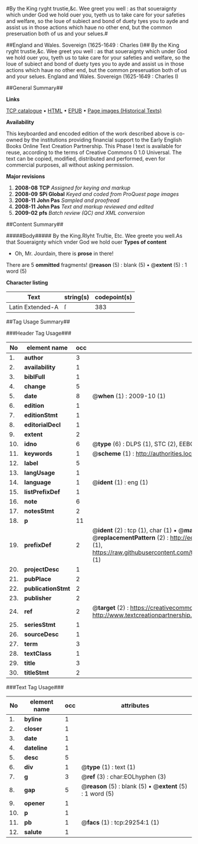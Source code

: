 #By the King ryght trustie,&c. Wee greet you well : as that soueraignty which under God we hold ouer you, tyeth us to take care for your safeties and welfare, so the loue of subiect and bond of  duety tyes you to ayde and assist us in those actions which haue no other end, but the common preseruation both of us and your selues.#

##England and Wales. Sovereign (1625-1649 : Charles I)##
By the King ryght trustie,&c. Wee greet you well : as that soueraignty which under God we hold ouer you, tyeth us to take care for your safeties and welfare, so the loue of subiect and bond of  duety tyes you to ayde and assist us in those actions which haue no other end, but the common preseruation both of us and your selues.
England and Wales. Sovereign (1625-1649 : Charles I)

##General Summary##

**Links**

[TCP catalogue](http://www.ota.ox.ac.uk/tcp/)  • 
[HTML](http://tei.it.ox.ac.uk/tcp/Texts-HTML/free/A22/A22656.html)  • 
[EPUB](http://tei.it.ox.ac.uk/tcp/Texts-EPUB/free/A22/A22656.epub) • 
[Page images (Historical Texts)](https://data.historicaltexts.jisc.ac.uk/view?pubId=eebo-38160578e&pageId=eebo-38160578e-29254-1)

**Availability**

This keyboarded and encoded edition of the
	       work described above is co-owned by the institutions
	       providing financial support to the Early English Books
	       Online Text Creation Partnership. This Phase I text is
	       available for reuse, according to the terms of Creative
	       Commons 0 1.0 Universal. The text can be copied,
	       modified, distributed and performed, even for
	       commercial purposes, all without asking permission.

**Major revisions**

1. __2008-08__ __TCP__ *Assigned for keying and markup*
1. __2008-09__ __SPi Global__ *Keyed and coded from ProQuest page images*
1. __2008-11__ __John Pas__ *Sampled and proofread*
1. __2008-11__ __John Pas__ *Text and markup reviewed and edited*
1. __2009-02__ __pfs__ *Batch review (QC) and XML conversion*

##Content Summary##

#####Body#####
By the King.RIyht Truſtie, Etc. Wee greete you well.As that Soueraignty which vnder God we hold ouer
**Types of content**

  * Oh, Mr. Jourdain, there is **prose** in there!

There are 5 **ommitted** fragments! 
 @__reason__ (5) : blank (5)  •  @__extent__ (5) : 1 word (5)

**Character listing**


|Text|string(s)|codepoint(s)|
|---|---|---|
|Latin Extended-A|ſ|383|

##Tag Usage Summary##

###Header Tag Usage###

|No|element name|occ|attributes|
|---|---|---|---|
|1.|__author__|3||
|2.|__availability__|1||
|3.|__biblFull__|1||
|4.|__change__|5||
|5.|__date__|8| @__when__ (1) : 2009-10 (1)|
|6.|__edition__|1||
|7.|__editionStmt__|1||
|8.|__editorialDecl__|1||
|9.|__extent__|2||
|10.|__idno__|6| @__type__ (6) : DLPS (1), STC (2), EEBO-CITATION (1), OCLC (1), VID (1)|
|11.|__keywords__|1| @__scheme__ (1) : http://authorities.loc.gov/ (1)|
|12.|__label__|5||
|13.|__langUsage__|1||
|14.|__language__|1| @__ident__ (1) : eng (1)|
|15.|__listPrefixDef__|1||
|16.|__note__|6||
|17.|__notesStmt__|2||
|18.|__p__|11||
|19.|__prefixDef__|2| @__ident__ (2) : tcp (1), char (1)  •  @__matchPattern__ (2) : ([0-9\-]+):([0-9IVX]+) (1), (.+) (1)  •  @__replacementPattern__ (2) : http://eebo.chadwyck.com/downloadtiff?vid=$1&page=$2 (1), https://raw.githubusercontent.com/textcreationpartnership/Texts/master/tcpchars.xml#$1 (1)|
|20.|__projectDesc__|1||
|21.|__pubPlace__|2||
|22.|__publicationStmt__|2||
|23.|__publisher__|2||
|24.|__ref__|2| @__target__ (2) : https://creativecommons.org/publicdomain/zero/1.0/ (1), http://www.textcreationpartnership.org/docs/. (1)|
|25.|__seriesStmt__|1||
|26.|__sourceDesc__|1||
|27.|__term__|3||
|28.|__textClass__|1||
|29.|__title__|3||
|30.|__titleStmt__|2||


###Text Tag Usage###

|No|element name|occ|attributes|
|---|---|---|---|
|1.|__byline__|1||
|2.|__closer__|1||
|3.|__date__|1||
|4.|__dateline__|1||
|5.|__desc__|5||
|6.|__div__|1| @__type__ (1) : text (1)|
|7.|__g__|3| @__ref__ (3) : char:EOLhyphen (3)|
|8.|__gap__|5| @__reason__ (5) : blank (5)  •  @__extent__ (5) : 1 word (5)|
|9.|__opener__|1||
|10.|__p__|1||
|11.|__pb__|1| @__facs__ (1) : tcp:29254:1 (1)|
|12.|__salute__|1||
